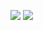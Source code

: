 ![](https://github.com/greyhatguy007/Machine-Learning-Specialization-Coursera/blob/50762882a48709806ca8cfae482eafdb7ccbc394/C3%20-%20Unsupervised%20Learning,%20Recommenders,%20Reinforcement%20Learning/week1/Practice%20Quiz%20:%20Anomaly%20Detection/ss1.png)
![](https://github.com/greyhatguy007/Machine-Learning-Specialization-Coursera/blob/50762882a48709806ca8cfae482eafdb7ccbc394/C3%20-%20Unsupervised%20Learning,%20Recommenders,%20Reinforcement%20Learning/week1/Practice%20Quiz%20:%20Anomaly%20Detection/ss2.png)